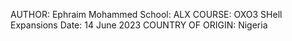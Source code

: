 AUTHOR: Ephraim Mohammed
School: ALX
COURSE: OXO3 SHell Expansions
Date: 14 June 2023
COUNTRY OF ORIGIN: Nigeria
